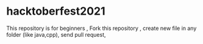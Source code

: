 # hacktoberfest2021
This repository is for beginners ,
Fork this repository ,
create new file in any folder (like java,cpp),
send pull request,
